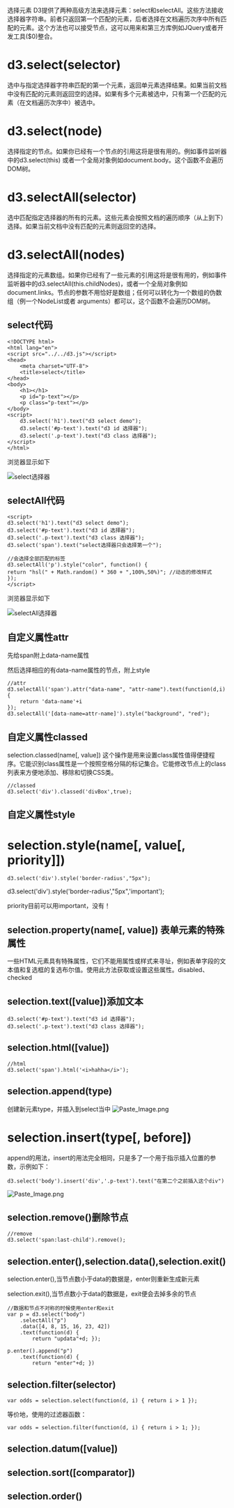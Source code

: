 选择元素
D3提供了两种高级方法来选择元素：select和selectAll。这些方法接收选择器字符串。前者只返回第一个匹配的元素，后者选择在文档遍历次序中所有匹配的元素。这个方法也可以接受节点，这可以用来和第三方库例如JQuery或者开发工具($0)整合。

# d3.select(selector)

选中与指定选择器字符串匹配的第一个元素，返回单元素选择结果。如果当前文档中没有匹配的元素则返回空的选择。如果有多个元素被选中，只有第一个匹配的元素（在文档遍历次序中）被选中。

# d3.select(node)

选择指定的节点。如果你已经有一个节点的引用这将是很有用的。例如事件监听器中的d3.select(this) 或者一个全局对象例如document.body。这个函数不会遍历DOM树。

# d3.selectAll(selector)

选中匹配指定选择器的所有的元素。这些元素会按照文档的遍历顺序（从上到下）选择。如果当前文档中没有匹配的元素则返回空的选择。

# d3.selectAll(nodes)

选择指定的元素数组。如果你已经有了一些元素的引用这将是很有用的，例如事件监听器中的d3.selectAll(this.childNodes)，或者一个全局对象例如document.links。节点的参数不用恰好是数组；任何可以转化为一个数组的伪数组（例一个NodeList或者 arguments）都可以，这个函数不会遍历DOM树。

## select代码
```
<!DOCTYPE html>
<html lang="en">
<script src="../../d3.js"></script>
<head>
    <meta charset="UTF-8">
    <title>select</title>
</head>
<body>
    <h1></h1>
    <p id="p-text"></p>
    <p class="p-text"></p>
</body>
<script>
    d3.select('h1').text("d3 select demo");
    d3.select('#p-text').text("d3 id 选择器");
    d3.select('.p-text').text("d3 class 选择器");
</script>
</html>
```
浏览器显示如下

![select选择器](http://upload-images.jianshu.io/upload_images/2604175-ca4bcbaa76bc90ed.png?imageMogr2/auto-orient/strip%7CimageView2/2/w/1240)


## selectAll代码

```
<script>
d3.select('h1').text("d3 select demo");
d3.select('#p-text').text("d3 id 选择器");
d3.select('.p-text').text("d3 class 选择器");
d3.select('span').text("select选择器只会选择第一个");

//会选择全部匹配的标签
d3.selectAll('p').style("color", function() {
return "hsl(" + Math.random() * 360 + ",100%,50%)"; //动态的修改样式
});
</script>
```
浏览器显示如下

![selectAll选择器](http://upload-images.jianshu.io/upload_images/2604175-99ba1eba673a08fd.png?imageMogr2/auto-orient/strip%7CimageView2/2/w/1240)

## 自定义属性attr

先给span附上data-name属性

然后选择相应的有data-name属性的节点，附上style
```
//attr
d3.selectAll('span').attr("data-name", "attr-name").text(function(d,i){
    return 'data-name'+i
});
d3.selectAll('[data-name=attr-name]').style("background", "red");
```

## 自定义属性classed

selection.classed(name[, value])
这个操作是用来设置class属性值得便捷程序。它能识别class属性是一个按照空格分隔的标记集合。它能修改节点上的class列表来方便地添加、移除和切换CSS类。
```
//classed
d3.select('div').classed('divBox',true);
```

## 自定义属性style

# selection.style(name[, value[, priority]])
```
d3.select('div').style('border-radius',"5px");
```
d3.select('div').style('border-radius',"5px",'important');

priority目前可以用important，没有！

## selection.property(name[, value]) 表单元素的特殊属性

一些HTML元素具有特殊属性，它们不能用属性或样式来寻址，例如表单字段的文本值和复选框的复选布尔值。使用此方法获取或设置这些属性。disabled、checked

## selection.text([value])添加文本

```
d3.select('#p-text').text("d3 id 选择器");
d3.select('.p-text').text("d3 class 选择器");
```

## selection.html([value])

```
//html
d3.select('span').html('<i>hahha</i>');
```

## selection.append(type)

创建新元素type，并插入到select当中
![Paste_Image.png](http://upload-images.jianshu.io/upload_images/2604175-eb381d5849dae5e9.png?imageMogr2/auto-orient/strip%7CimageView2/2/w/1240)

# selection.insert(type[, before])

 append的用法，insert的用法完全相同，只是多了一个用于指示插入位置的参数，示例如下：
 ```
 d3.select('body').insert('div','.p-text').text("在第二个之前插入这个div")
```

![Paste_Image.png](http://upload-images.jianshu.io/upload_images/2604175-93395ae65335ccfe.png?imageMogr2/auto-orient/strip%7CimageView2/2/w/1240)

## selection.remove()删除节点

```
//remove
d3.select('span:last-child').remove();
```
## selection.enter(),selection.data(),selection.exit()

selection.enter(),当节点数小于data的数据是，enter则重新生成新元素

selection.exit(),当节点数小于data的数据是，exit便会去掉多余的节点

```
//数据和节点不对称的时候使用enter和exit
var p = d3.select("body")
    .selectAll("p")
    .data([4, 8, 15, 16, 23, 42])
    .text(function(d) {
        return "updata"+d; });

p.enter().append("p")
    .text(function(d) {
        return "enter"+d; })

```
## selection.filter(selector)

```
var odds = selection.select(function(d, i) { return i > 1 });
```
等价地，使用的过滤器函数：
```
var odds = selection.filter(function(d, i) { return i > 1; });
```

## selection.datum([value])


## selection.sort([comparator])


## selection.order()

